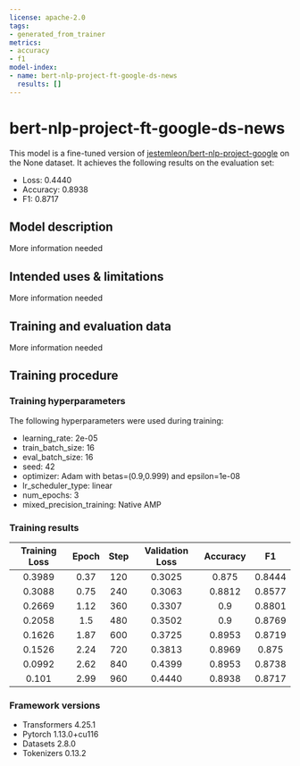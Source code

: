 ```yaml
---
license: apache-2.0
tags:
- generated_from_trainer
metrics:
- accuracy
- f1
model-index:
- name: bert-nlp-project-ft-google-ds-news
  results: []
---
```


<!-- This model card has been generated automatically according to the information the Trainer had access to. You
should probably proofread and complete it, then remove this comment. -->

# bert-nlp-project-ft-google-ds-news

This model is a fine-tuned version of [jestemleon/bert-nlp-project-google](https://huggingface.co/jestemleon/bert-nlp-project-google) on the None dataset.
It achieves the following results on the evaluation set:
- Loss: 0.4440
- Accuracy: 0.8938
- F1: 0.8717

## Model description

More information needed

## Intended uses & limitations

More information needed

## Training and evaluation data

More information needed

## Training procedure

### Training hyperparameters

The following hyperparameters were used during training:
- learning_rate: 2e-05
- train_batch_size: 16
- eval_batch_size: 16
- seed: 42
- optimizer: Adam with betas=(0.9,0.999) and epsilon=1e-08
- lr_scheduler_type: linear
- num_epochs: 3
- mixed_precision_training: Native AMP

### Training results

| Training Loss | Epoch | Step | Validation Loss | Accuracy | F1     |
|:-------------:|:-----:|:----:|:---------------:|:--------:|:------:|
| 0.3989        | 0.37  | 120  | 0.3025          | 0.875    | 0.8444 |
| 0.3088        | 0.75  | 240  | 0.3063          | 0.8812   | 0.8577 |
| 0.2669        | 1.12  | 360  | 0.3307          | 0.9      | 0.8801 |
| 0.2058        | 1.5   | 480  | 0.3502          | 0.9      | 0.8769 |
| 0.1626        | 1.87  | 600  | 0.3725          | 0.8953   | 0.8719 |
| 0.1526        | 2.24  | 720  | 0.3813          | 0.8969   | 0.875  |
| 0.0992        | 2.62  | 840  | 0.4399          | 0.8953   | 0.8738 |
| 0.101         | 2.99  | 960  | 0.4440          | 0.8938   | 0.8717 |


### Framework versions

- Transformers 4.25.1
- Pytorch 1.13.0+cu116
- Datasets 2.8.0
- Tokenizers 0.13.2
